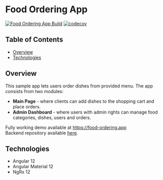 # Food Ordering App

[![Food Ordering App Build](https://github.com/vladlent-portfolio/food-ordering-frontend/actions/workflows/build.yml/badge.svg?branch=main)](https://github.com/vladlent-portfolio/food-ordering-frontend/actions/workflows/build.yml)
[![codecov](https://codecov.io/gh/vladlent-portfolio/food-ordering-frontend/branch/main/graph/badge.svg?token=BICTXQ2K4M)](https://codecov.io/gh/vladlent-portfolio/food-ordering-frontend)

## Table of Contents

- [Overview](#overview)
- [Technologies](#technologies)

## Overview

This sample app lets users order dishes from provided menu. The app consists from two modules:

- **Main Page** - where clients can add dishes to the shopping cart and place orders.
- **Admin Dashboard** - where users with admin rights can manage food categories, dishes, users and orders.

Fully working demo available at https://food-ordering.app  
Backend repository available [here](https://github.com/vladlent-portfolio/food-ordering-backend).

## Technologies

- Angular 12
- Angular Material 12
- NgRx 12
